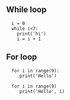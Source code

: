 ## While loop
      i = 0
      while i<7:
        print('hi')
        i = i + 1
     
## For loop
      for i in range(9):
         print('Hello')
      
      for i in range(9)
         print('Hello', i)
